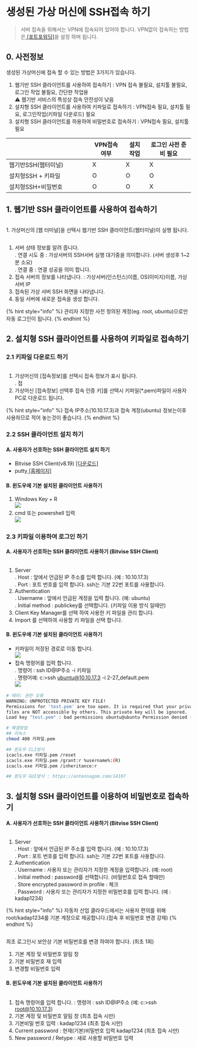 # 생성된 가상 머신에 SSH접속 하기

> 서버 접속을 위해서는 VPN에 접속되어 있어야 합니다. VPN없이 접속하는 방법은[ \[포트포워딩\]](cloud-server-new/undefined-2.md)을 설정 하며 됩니다.&#x20;

## 0.  사전정보&#x20;

생성된 가상머신에 접속 할  수 있는 방법은 3가지가 있습니다.&#x20;

1. 웹기반 SSH 클라이언트를 사용하여 접속하기 : VPN 접속 불필요, 설치툴 불필요,  로그인 작업 불필요, 간단한 작업용\
   :warning: 웹기반 서비스의 특성상 접속 안전성이 낮음&#x20;
2. 설치형 SSH 클라이언트를 사용하여 키파일로 접속하기 :  VPN접속 필요, 설치툴 필요, 로그인작업(키파일 다운로드) 필요
3. 설치형 SSH 클라이언트를 하용하여 비밀번호로 접속하기 : VPN접속 필요, 설치툴 필요&#x20;

<table><thead><tr><th width="211"></th><th>VPN접속여부</th><th>설치 작업</th><th>로그인 사전 준비 필요</th></tr></thead><tbody><tr><td>웹기반SSH(웹터미널)</td><td>X</td><td>X</td><td>X</td></tr><tr><td>설치형SSH + 키파일</td><td>O</td><td>O</td><td>O</td></tr><tr><td>설치형SSH+비밀번호</td><td>O</td><td>O</td><td>X</td></tr></tbody></table>

## 1. 웹기반 SSH 클라이언트를 사용하여 접속하기

<figure><img src="../.gitbook/assets/image (6) (1) (1).png" alt=""><figcaption></figcaption></figure>

1\. 가상머신의 \[웹 터미널]을 선택시 웹기반 SSH 클라이언트(웹터미널)이 실행 됩니다.&#x20;

<figure><img src="../.gitbook/assets/image (1) (1) (1).png" alt=""><figcaption></figcaption></figure>

1. 서버 상태 정보를 알려 줍니다. \
   . 연결 시도 중 :  가상서버의 SSH서버 실행 대기중을 의미합니다.  (서버 생성후 1\~2분 소요)\
   . 연결 중 : 연결 성공을 의미 합니다.&#x20;
2. 접속 서버의 정보를 나타냅니다. : 가상서버(인스턴스)이름, OS(이미지)이름, 가상서버 IP
3. 접속된 가상 서버 SSH 화면을 나타냅니다.&#x20;
4. 동일 서버에 새로운 접속을 생성 합니다.&#x20;

{% hint style="info" %}
관리자 지정한 사전 정의된 계정(eg. root, ubuntu)으로만 자동 로그인이 됩니다.&#x20;
{% endhint %}

## 2. 설치형 SSH 클라이언트를 사용하여 키파일로 접속하기

### 2.1 키파일 다운로드 하기&#x20;

<figure><img src="../.gitbook/assets/image (7) (1) (1).png" alt=""><figcaption></figcaption></figure>

1. 가상머신의 \[접속정보]를 선택시 접속 정보가 표시 됩니다. \
   . 접
2. 가상머신 \[접속정보] 선택후 접속 인증 키]를 선택시 키파일(\*.pem)파일이 사용자 PC로 다운로드 됩니다.&#x20;

{% hint style="info" %}
접속 IP주소(10.10.17.3)과 접속 계정(ubuntu)  정보는이후 사용하므로 적어 놓는것이 좋습니다.&#x20;
{% endhint %}

### 2.2 SSH 클라이언트 설치 하기&#x20;

#### A. 사용자가 선호하는 SSH 클라이언트 설치 하기&#x20;

* Bitvise SSH Client(v8.19) [\[다운로드\]](https://cloud.bigdata-car.kr/download/Bitvise\_SSH\_Client.zip)
* putty[ \[홈페이지\]](https://www.chiark.greenend.org.uk/\~sgtatham/putty/latest.html)

#### B. 윈도우에 기본 설치된 클라이언트 사용하기&#x20;

1. Windows Key +  R \
   ![](<../.gitbook/assets/image (3) (1) (1).png>)
2. cmd 또는 powershell 입력 \
   ![](<../.gitbook/assets/image (4) (1) (1).png>)

### 2.3 키파일 이용하여 로그인 하기&#x20;

#### A. 사용자가 선호하는 SSH 클라이언트 사용하기 (Bitvise SSH Client)

<figure><img src="../.gitbook/assets/image (12).png" alt=""><figcaption></figcaption></figure>

1. Server \
   . Host : 앞에서 언급된 IP 주소를 입력 합니다. (예 : 10.10.17.3)\
   . Port : 포트 번호를 입력 합니다. ssh는 기본 22번 포트를 사용합니다.&#x20;
2. Authentication\
   . Username : 앞에서 언급된 계정을 입력 합니다. (예: ubuntu)\
   . Initial method : publickey를 선택합니다. (키파일 이용 방식 일때만)
3. Client Key Manager를 선택 하여 사용한 키 파일을 관리 합니다.
4. Import 를 선택하여 사용할 키 파일을 선택 합니다.&#x20;

#### B. 윈도우에 기본 설치된 클라이언트 사용하기&#x20;

* 키파일이 저장된 경로로 이동 합니다. \
  ![](<../.gitbook/assets/image (9) (1) (1).png>)
* 접속 명령어를 입력 합니다. \
  . 명령어 : ssh ID@IP주소  -i 키파일\
  . 명령어예: c:>ssh ubuntu@10.10.17.3 -i 2-27\_default.pem                      \
  ![](<../.gitbook/assets/image (10).png>)

```bash
# 에러: 권한 오류 
WARNING: UNPROTECTED PRIVATE KEY FILE!
Permissions for 'test.pem' are too open. It is required that your private key
files are NOT accessible by others. This private key will be ignored.
Load key "test.pem" : bad permissions ubuntu@ubuntu Permission denied (publickey).

# 해결방법
## 리눅스 
chmod 400 키파일.pem

## 윈도우 CLI방식
icacls.exe 키파일.pem /reset
icacls.exe 키파일.pem /grant:r %username%:(R)
icacls.exe 키파일.pem /inheritance:r

## 윈도우 GUI방식 : https://antennagom.com/14107
```

## 3. 설치형 SSH 클라이언트를 이용하여 비밀번호로 접속하기

#### A. 사용자가 선호하는 SSH 클라이언트 사용하기 (Bitvise SSH Client)

<figure><img src="../.gitbook/assets/image (13).png" alt=""><figcaption></figcaption></figure>

1. Server \
   . Host : 앞에서 언급된 IP 주소를 입력 합니다. (예 : 10.10.17.3)\
   . Port : 포트 번호를 입력 합니다. ssh는 기본 22번 포트를 사용합니다.&#x20;
2. Authentication\
   . Username : 사용자 또는 관리자가 지정한 계정을 입력합니다. (예: root)\
   . Initial method : password를 선택합니다. (비밀번호로 접속 할때만)\
   . Store encrypted password in profile : 체크 \
   . Password : 사용자 또는 관리자가 지정한 비밀번호를 입력 합니다. (예 : kadap1234)

{% hint style="info" %}
자동차 산업 클라우드에서는 사용자 편의를 위해 root/kadap1234를 기본 계정으로 제공합니다.(접속  후 비밀번호 변경 강제)
{% endhint %}

<figure><img src="../.gitbook/assets/image (14).png" alt=""><figcaption></figcaption></figure>

최초 로그인시 보안상 기본 비밀번호를 변경 하여야 합니다. (최초 1회)

1. 기본 계정 및 비밀번호 알림 창&#x20;
2. 기본 비밀번호 재 입력&#x20;
3. 변경할 비밀번호 입력&#x20;

#### B. 윈도우에 기본 설치된 클라이언트 사용하기&#x20;

<figure><img src="../.gitbook/assets/image (16).png" alt=""><figcaption></figcaption></figure>

1. 접속 명령어를 입력 합니다.  : 명령어 : ssh ID@IP주소 (예: c:>ssh root@10.10.17.3)
2. 기본 계정 및 비밀번호 알림 창 (최초 접속 시만)
3. 기본비밀 번호 입력 : kadap1234  (최초 접속 시만)
4. Current password : 현재(기본)비밀번호 입력 kadap1234  (최초 접속 시만)
5. New password / Retype : 새로 사용할 비밀번호 입력&#x20;
